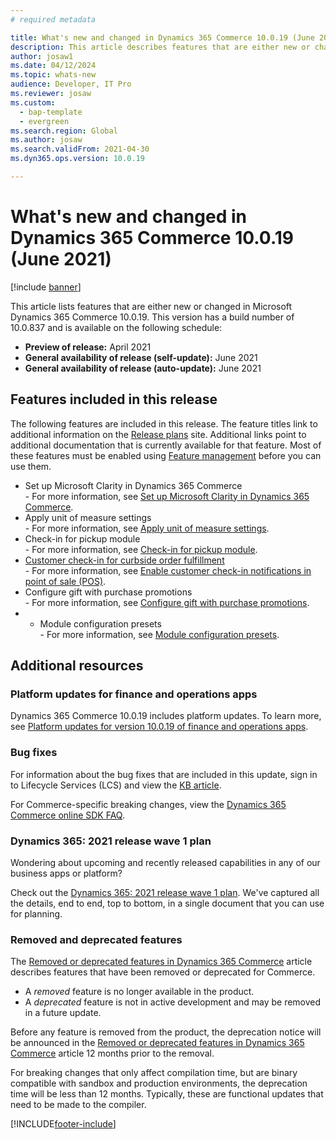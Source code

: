 ```yaml
---
# required metadata

title: What's new and changed in Dynamics 365 Commerce 10.0.19 (June 2021)
description: This article describes features that are either new or changed in Dynamics 365 Commerce 10.0.19. 
author: josaw1
ms.date: 04/12/2024
ms.topic: whats-new
audience: Developer, IT Pro
ms.reviewer: josaw
ms.custom:
  - bap-template
  - evergreen
ms.search.region: Global
ms.author: josaw
ms.search.validFrom: 2021-04-30 
ms.dyn365.ops.version: 10.0.19

---
```

# What's new and changed in Dynamics 365 Commerce 10.0.19 (June 2021)

[!include [banner](../includes/banner.md)]

This article lists features that are either new or changed in Microsoft Dynamics 365 Commerce 10.0.19. This version has a build number of 10.0.837 and is available on the following schedule:

- **Preview of release:** April 2021
- **General availability of release (self-update):** June 2021
- **General availability of release (auto-update):** June 2021

## Features included in this release

The following features are included in this release. The feature titles link to additional information on the [Release plans](/dynamics365/release-plans/) site. Additional links point to additional documentation that is currently available for that feature. Most of these features must be enabled using [Feature management](../../fin-ops-core/fin-ops/get-started/feature-management/feature-management-overview.md) before you can use them.

- Set up Microsoft Clarity in Dynamics 365 Commerce<br> - For more information, see [Set up Microsoft Clarity in Dynamics 365 Commerce](../set-up-clarity.md).
- Apply unit of measure settings<br> - For more information, see [Apply unit of measure settings](../unit-of-measure.md).
- Check-in for pickup module<br> - For more information, see [Check-in for pickup module](../check-in-pickup-module.md).
- [Customer check-in for curbside order fulfillment](/dynamics365-release-plan/2021wave1/commerce/dynamics365-commerce/customer-check-in-touchless-commerce)<br> - For more information, see [Enable customer check-in notifications in point of sale (POS)](../enable-customer-check-in.md).
- Configure gift with purchase promotions<br> - For more information, see [Configure gift with purchase promotions](../gift-with-purchase.md).
- - Module configuration presets<br> - For more information, see [Module configuration presets](../e-commerce-extensibility/module-config-presets.md).

## Additional resources

### Platform updates for finance and operations apps

Dynamics 365 Commerce 10.0.19 includes platform updates. To learn more, see [Platform updates for version 10.0.19 of finance and operations apps](../../fin-ops-core/dev-itpro/get-started/whats-new-platform-updates-10-0-19.md).

### Bug fixes 
For information about the bug fixes that are included in this update, sign in to Lifecycle Services (LCS) and view the [KB article](https://fix.lcs.dynamics.com/Issue/Details?bugId=575415&dbType=3&qc=762ace311d670d27275cb0b6e11d811e4222643ffccdc5681a42a580780b8337).

For Commerce-specific breaking changes, view the [Dynamics 365 Commerce online SDK FAQ](../e-commerce-extensibility/sdk-faq.md).

### Dynamics 365: 2021 release wave 1 plan

Wondering about upcoming and recently released capabilities in any of our business apps or platform?

Check out the [Dynamics 365: 2021 release wave 1 plan](/dynamics365-release-plan/2021wave1/). We've captured all the details, end to end, top to bottom, in a single document that you can use for planning.

### Removed and deprecated features

The [Removed or deprecated features in Dynamics 365 Commerce](removed-deprecated-features-commerce.md) article describes features that have been removed or deprecated for Commerce.

- A *removed* feature is no longer available in the product.
- A *deprecated* feature is not in active development and may be removed in a future update.

Before any feature is removed from the product, the deprecation notice will be announced in the [Removed or deprecated features in Dynamics 365 Commerce](removed-deprecated-features-commerce.md) article 12 months prior to the removal.

For breaking changes that only affect compilation time, but are binary compatible with sandbox and production environments, the deprecation time will be less than 12 months. Typically, these are functional updates that need to be made to the compiler.


[!INCLUDE[footer-include](../../includes/footer-banner.md)]

